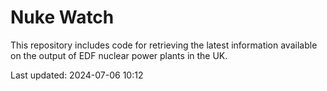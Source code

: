 # Nuke Watch

This repository includes code for retrieving the latest information available on the output of EDF nuclear power plants in the UK.

Last updated: 2024-07-06 10:12